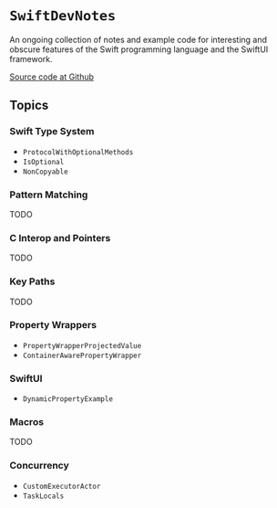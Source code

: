 # ``SwiftDevNotes``

An ongoing collection of notes and example code for interesting and obscure features
of the Swift programming language and the SwiftUI framework.

[Source code at Github](https://github.com/nickmain/SwiftDevNotes)

## Topics

### Swift Type System

- ``ProtocolWithOptionalMethods``
- ``IsOptional``
- ``NonCopyable``

### Pattern Matching

TODO

### C Interop and Pointers

TODO

### Key Paths

TODO

### Property Wrappers

- ``PropertyWrapperProjectedValue``
- ``ContainerAwarePropertyWrapper``

### SwiftUI

- ``DynamicPropertyExample``

### Macros

TODO

### Concurrency

- ``CustomExecutorActor``
- ``TaskLocals``
